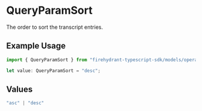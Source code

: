 # QueryParamSort

The order to sort the transcript entries.

## Example Usage

```typescript
import { QueryParamSort } from "firehydrant-typescript-sdk/models/operations";

let value: QueryParamSort = "desc";
```

## Values

```typescript
"asc" | "desc"
```